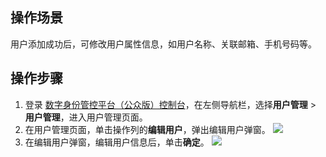 ## 操作场景
用户添加成功后，可修改用户属性信息，如用户名称、关联邮箱、手机号码等。

## 操作步骤

1. 登录 [数字身份管控平台（公众版）控制台](https://console.cloud.tencent.com/ciam)，在左侧导航栏，选择**用户管理** > **用户管理**，进入用户管理页面。
2. 在用户管理页面，单击操作列的**编辑用户**，弹出编辑用户弹窗。
![](https://main.qcloudimg.com/raw/17928686aa70480f63dd321302a1e984.png)
3. 在编辑用户弹窗，编辑用户信息后，单击**确定**。
![](https://main.qcloudimg.com/raw/dbdd98fdb62506777299ea6df8e062a1.png)
